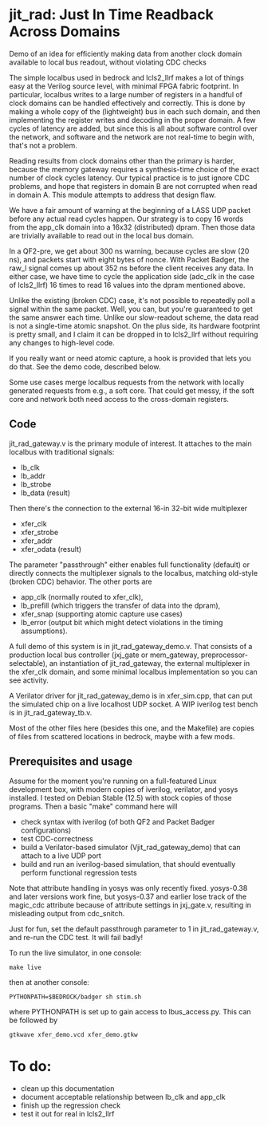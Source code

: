 # jit_rad: Just In Time Readback Across Domains

Demo of an idea for efficiently making data from another clock domain
available to local bus readout, without violating CDC checks

The simple localbus used in bedrock and lcls2_llrf makes a lot of things
easy at the Verilog source level, with minimal FPGA fabric footprint.
In particular, localbus writes to a large number of registers in a handful
of clock domains can be handled effectively and correctly.  This is done
by making a whole copy of the (lightweight) bus in each such domain, and
then implementing the register writes and decoding in the proper domain.
A few cycles of latency are added, but since this is all about software
control over the network, and software and the network are not real-time
to begin with, that's not a problem.

Reading results from clock domains other than the primary is harder, because
the memory gateway requires a synthesis-time choice of the exact number of
clock cycles latency.  Our typical practice is to just ignore CDC problems,
and hope that registers in domain B are not corrupted when read in domain A.
This module attempts to address that design flaw.

We have a fair amount of warning at the beginning of a LASS UDP packet
before any actual read cycles happen.  Our strategy is to copy 16 words
from the app_clk domain into a 16x32 (distributed) dpram.  Then those
data are trivially available to read out in the local bus domain.

In a QF2-pre, we get about 300 ns warning, because cycles are slow (20 ns),
and packets start with eight bytes of nonce.  With Packet Badger, the raw_l
signal comes up about 352 ns before the client receives any data.
In either case, we have time to cycle the application side
(adc_clk in the case of lcls2_llrf) 16 times to read 16 values
into the dpram mentioned above.

Unlike the existing (broken CDC) case, it's not possible to repeatedly
poll a signal within the same packet.  Well, you can, but you're guaranteed
to get the same answer each time.  Unlike our slow-readout scheme, the
data read is not a single-time atomic snapshot.  On the plus side,
its hardware footprint is pretty small, and I claim it can be dropped in
to lcls2_llrf without requiring any changes to high-level code.

If you really want or need atomic capture, a hook is provided that lets you
do that.  See the demo code, described below.

Some use cases merge localbus requests from the network with locally
generated requests from e.g., a soft core.  That could get messy, if
the soft core and network both need access to the cross-domain registers.

## Code

jit_rad_gateway.v is the primary module of interest.
It attaches to the main localbus with traditional signals:
- lb_clk 
- lb_addr
- lb_strobe
- lb_data (result)

Then there's the connection to the external 16-in 32-bit wide multiplexer
- xfer_clk
- xfer_strobe
- xfer_addr
- xfer_odata (result)

The parameter "passthrough" either enables full functionality (default)
or directly connects the multiplexer signals to the localbus,
matching old-style (broken CDC) behavior.
The other ports are
- app_clk (normally routed to xfer_clk),
- lb_prefill (which triggers the transfer of data into the dpram),
- xfer_snap (supporting atomic capture use cases)
- lb_error (output bit which might detect violations in the timing assumptions).

A full demo of this system is in jit_rad_gateway_demo.v.  That consists
of a production local bus controller (jxj_gate or mem_gateway, preprocessor-
selectable), an instantiation of jit_rad_gateway, the external multiplexer
in the xfer_clk domain, and some minimal localbus implementation so you can
see activity.

A Verilator driver for jit_rad_gateway_demo is in xfer_sim.cpp, that can
put the simulated chip on a live localhost UDP socket.  A WIP iverilog
test bench is in jit_rad_gateway_tb.v.

Most of the other files here (besides this one, and the Makefile) are copies
of files from scattered locations in bedrock, maybe with a few mods.

## Prerequisites and usage

Assume for the moment you're running on a full-featured Linux development box,
with modern copies of iverilog, verilator, and yosys installed.  I tested
on Debian Stable (12.5) with stock copies of those programs.  Then a basic
"make" command here will
- check syntax with iverilog (of both QF2 and Packet Badger configurations)
- test CDC-correctness
- build a Verilator-based simulator (Vjit_rad_gateway_demo) that can
  attach to a live UDP port
- build and run an iverilog-based simulation, that should eventually
  perform functional regression tests

Note that attribute handling in yosys was only recently fixed.
yosys-0.38 and later versions work fine, but yosys-0.37 and earlier
lose track of the magic_cdc attribute because of attribute settings
in jxj_gate.v, resulting in misleading output from cdc_snitch.

Just for fun, set the default passthrough parameter to 1 in jit_rad_gateway.v,
and re-run the CDC test.  It will fail badly!

To run the live simulator, in one console:
```
make live
```
then at another console:
```
PYTHONPATH=$BEDROCK/badger sh stim.sh
```
where PYTHONPATH is set up to gain access to lbus_access.py.
This can be followed by
```
gtkwave xfer_demo.vcd xfer_demo.gtkw
```

# To do:

- clean up this documentation
- document acceptable relationship between lb_clk and app_clk
- finish up the regression check
- test it out for real in lcls2_llrf
